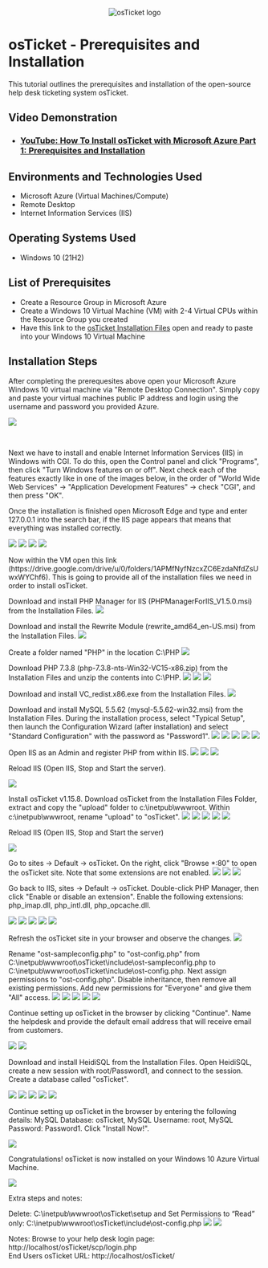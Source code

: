 <p align="center">
<img src="https://i.imgur.com/Clzj7Xs.png" alt="osTicket logo"/>
</p>

<h1>osTicket - Prerequisites and Installation</h1>
This tutorial outlines the prerequisites and installation of the open-source help desk ticketing system osTicket.<br />

<h2>Video Demonstration</h2>

- ### [YouTube: How To Install osTicket with Microsoft Azure Part 1: Prerequisites and Installation](https://youtu.be/Skud9OEovqw)

<h2>Environments and Technologies Used</h2>

- Microsoft Azure (Virtual Machines/Compute)
- Remote Desktop
- Internet Information Services (IIS)

<h2>Operating Systems Used </h2>

- Windows 10</b> (21H2)

<h2>List of Prerequisites</h2>

- Create a Resource Group in Microsoft Azure
- Create a Windows 10 Virtual Machine (VM) with 2-4 Virtual CPUs within the Resource Group you created
- Have this link to the [osTicket Installation Files](https://drive.google.com/drive/u/0/folders/1APMfNyfNzcxZC6EzdaNfdZsUwxWYChf6) open and ready to paste into your Windows 10 Virtual Machine

<h2>Installation Steps</h2>

<p>
After completing the prerequesites above open your Microsoft Azure Windows 10 virtual machine via "Remote Desktop Connection".
Simply copy and paste your virtual machines public IP address and login using the username and password you provided Azure.
</p>
<p>
<img src="https://i.gyazo.com/367b7bc5367ef6a9f58ad01867971fef.png">
</p>
<br />

<p>
Next we have to install and enable Internet Information Services (IIS) in Windows with CGI. To do this, open the Control panel and click "Programs", then click "Turn Windows features on or off". Next check each of the features exactly like in one of the images below, in the order of "World Wide Web Services" -> "Application Development Features" -> check "CGI", and then press "OK". 

Once the installation is finished open Microsoft Edge and type and enter 127.0.0.1 into the search bar, if the IIS page appears that means that everything was installed correctly.
</p>
<p>
<img src="https://i.imgur.com/IQH33cf.png">
<img src="https://i.imgur.com/p7TsqoH.png">
<img src="https://camo.githubusercontent.com/27dacaaa327beb3d34eba9fefa06ee647f5340d4289770b3bde0c042d8233440/68747470733a2f2f692e696d6775722e636f6d2f37475646734d4e2e706e67"/>
<img src="https://i.imgur.com/syVKVO4.png">
</p>

<p>
Now within the VM open this link (https://drive.google.com/drive/u/0/folders/1APMfNyfNzcxZC6EzdaNfdZsUwxWYChf6). This is going to provide all of the installation files we need in order to install osTicket.
  
Download and install PHP Manager for IIS (PHPManagerForIIS_V1.5.0.msi) from the Installation Files.
<img src="https://i.imgur.com/b4K90DP.png">

Download and install the Rewrite Module (rewrite_amd64_en-US.msi) from the Installation Files.
<img src="https://i.gyazo.com/a0e9c68340ab1e7e6c046d9030d76db9.png">
  
Create a folder named "PHP" in the location C:\PHP
<img src="https://i.gyazo.com/029bcb938fb400c7b03836cab8d63150.png">
  
Download PHP 7.3.8 (php-7.3.8-nts-Win32-VC15-x86.zip) from the Installation Files and unzip the contents into C:\PHP.
<img src="https://i.gyazo.com/14855f2802e4a90b0d7e18c057bb4c29.png">
<img src="https://i.gyazo.com/9c9c967a17559e45a8134e6435259a7e.png">
<img src="https://i.gyazo.com/912b26f2e87cf1627f2e3a23d1d92e3a.png">
  
Download and install VC_redist.x86.exe from the Installation Files.
<img src="https://i.gyazo.com/be0375247a2c0e5aa9215fc50fe5c64a.png">

Download and install MySQL 5.5.62 (mysql-5.5.62-win32.msi) from the Installation Files. During the installation process, select "Typical Setup", then launch the Configuration Wizard (after installation) and select "Standard Configuration" with the password as "Password1".
<img src="https://i.gyazo.com/943c13b4805569234fbaae63156748eb.png">
<img src="https://i.gyazo.com/07a7de5cf1ce3efa83d95b9168eed72d.png">
<img src="https://i.gyazo.com/4578a4201546941acfab6ce3923631d4.png">
<img src="https://i.gyazo.com/f7857f33a399c5492eedaa644e4ae6a0.png">
<img src="https://i.gyazo.com/e6721a1a99ee461c50ba94520a3e4e3a.png">  
  
Open IIS as an Admin and register PHP from within IIS.
<img src="https://i.gyazo.com/93c4a3ec8a09046039bb007b0aa9d588.png">
<img src="https://i.gyazo.com/f6c789ca23a21e99af894c6e85b3e128.png">
<img src="https://i.gyazo.com/fd6c837a883ed1b17abb00af4892e0bb.png">

<p>Reload IIS (Open IIS, Stop and Start the server).</p>
<img src="https://i.gyazo.com/86285f2b8b2d653c687f3b4b4ff5ed40.png">
</p>

Install osTicket v1.15.8. Download osTicket from the Installation Files Folder, extract and copy the "upload" folder to c:\inetpub\wwwroot. Within c:\inetpub\wwwroot, rename "upload" to "osTicket".
<img src="https://i.gyazo.com/10db29676bd6bf7bebe7b88004caee40.png">
<img src="https://i.gyazo.com/2f1d1924bcf67fa1b632a13ed6cbb32e.png">
<img src="https://i.gyazo.com/b5519a9c510f93b366361d991da76b68.png">
<img src="https://i.gyazo.com/48f6b0b3aa63c8c8c535da64d001bbb7.png">
<img src="https://i.gyazo.com/dd2b3fc029b777b97e1b0ed8b1bb7656.png">
<p>Reload IIS (Open IIS, Stop and Start the server)</p>
<img src="https://i.gyazo.com/f4ddd49848cca4b5c12746d58f9c2d27.png">

Go to sites -> Default -> osTicket. On the right, click "Browse *:80" to open the osTicket site. Note that some extensions are not enabled.
<img src="https://i.gyazo.com/234776513ac0bf7020151f154b3e3568.png">
<img src="https://i.gyazo.com/fb9ec6919de67dce639c5341536492eb.png">
<img src="https://i.gyazo.com/529c109a5d65030dd986e1bfcadc7128.png">

<p>Go back to IIS, sites -> Default -> osTicket. Double-click PHP Manager, then click "Enable or disable an extension". Enable the following extensions: php_imap.dll, php_intl.dll, php_opcache.dll.</p>
<img src="https://i.gyazo.com/fd9712a5a576e8eb9d940595dc58b51d.png">
<img src="https://i.gyazo.com/685abe3674de537d8390e8e5e7cafb38.png">
<img src="https://i.gyazo.com/3dc8db4040086de220cc14f9a159bee1.png">
<img src="https://i.gyazo.com/b2b55a555ad5118b476be4b365d78675.png">
<img src="https://i.gyazo.com/281b58d87cba1089bb922dee9eea3031.png">

Refresh the osTicket site in your browser and observe the changes.
<img src="https://i.gyazo.com/1045dfd05ce33c23e0fb4dd3a849231a.png">

Rename "ost-sampleconfig.php" to "ost-config.php" from C:\inetpub\wwwroot\osTicket\include\ost-sampleconfig.php to C:\inetpub\wwwroot\osTicket\include\ost-config.php. 
Next assign permissions to "ost-config.php". Disable inheritance, then remove all existing permissions. Add new permissions for "Everyone" and give them "All" access.
<img src="https://i.gyazo.com/006ea8148836f968c01527a3c2ce6032.png">
<img src="https://i.gyazo.com/8e0cefc85dff5769d4757bd8ff7736ed.png">
<img src="https://i.gyazo.com/def3f685bd70b33d95cb1ae2e688a085.png">
<img src="https://i.gyazo.com/56616ef3f64bc3576b3f8b361e357499.png">
<img src="https://i.gyazo.com/303707513b24c9154513005a58a757a2.png">

<p>Continue setting up osTicket in the browser by clicking "Continue". Name the helpdesk and provide the default email address that will receive email from customers.</p>
<img src="https://i.gyazo.com/50260ade7d5608972b3e2c7cd54ef8ab.png">
<img src="https://i.gyazo.com/7aa04d4ae54b33331d2e832aff85b712.png">

<p>Download and install HeidiSQL from the Installation Files. Open HeidiSQL, create a new session with root/Password1, and connect to the session. Create a database called "osTicket".</p>
<img src="https://i.gyazo.com/55e5e23ac5bcdb8fc88f7cf57bcb0216.png">
<img src="https://i.gyazo.com/f22cd5bfa5a4a3b9e806efcd27c66d3b.png">
<img src="https://i.gyazo.com/f9a89629cd9605e79d3d4843ddcf216f.png">
<img src="https://i.gyazo.com/bd0c062d060c04ca16f02e2f60d5438a.png">
<img src="https://i.gyazo.com/5ae3a5d945a187ed9056ebbcea5105b5.png">

<p>Continue setting up osTicket in the browser by entering the following details: MySQL Database: osTicket, MySQL Username: root, MySQL Password: Password1. Click "Install Now!".</p>
<img src="https://i.gyazo.com/d42a08bd64fbfbdfcb859af42ae80411.png">

<p>Congratulations! osTicket is now installed on your Windows 10 Azure Virtual Machine.</p>
<img src="https://i.gyazo.com/1df948cd32a1b557d555eeb2de7e1e6a.png">

Extra steps and notes:

Delete: C:\inetpub\wwwroot\osTicket\setup and Set Permissions to “Read” only: C:\inetpub\wwwroot\osTicket\include\ost-config.php
<img src="https://i.gyazo.com/c10280d6b6c7129c46aa3089723f635e.png">
<img src="https://i.gyazo.com/1135011e0b92559a065b99ceefde0717.png">

Notes:
Browse to your help desk login page: http://localhost/osTicket/scp/login.php  
End Users osTicket URL: http://localhost/osTicket/ 
